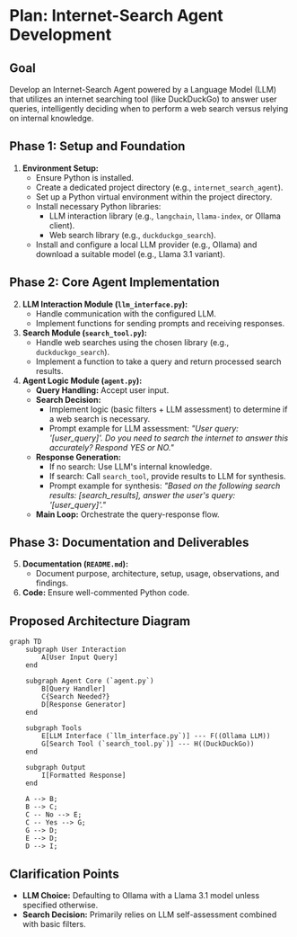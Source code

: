 # Plan: Internet-Search Agent Development

## Goal

Develop an Internet-Search Agent powered by a Language Model (LLM) that utilizes an internet searching tool (like DuckDuckGo) to answer user queries, intelligently deciding when to perform a web search versus relying on internal knowledge.

## Phase 1: Setup and Foundation

1.  **Environment Setup:**
    *   Ensure Python is installed.
    *   Create a dedicated project directory (e.g., `internet_search_agent`).
    *   Set up a Python virtual environment within the project directory.
    *   Install necessary Python libraries:
        *   LLM interaction library (e.g., `langchain`, `llama-index`, or Ollama client).
        *   Web search library (e.g., `duckduckgo_search`).
    *   Install and configure a local LLM provider (e.g., Ollama) and download a suitable model (e.g., Llama 3.1 variant).

## Phase 2: Core Agent Implementation

2.  **LLM Interaction Module (`llm_interface.py`):**
    *   Handle communication with the configured LLM.
    *   Implement functions for sending prompts and receiving responses.
3.  **Search Module (`search_tool.py`):**
    *   Handle web searches using the chosen library (e.g., `duckduckgo_search`).
    *   Implement a function to take a query and return processed search results.
4.  **Agent Logic Module (`agent.py`):**
    *   **Query Handling:** Accept user input.
    *   **Search Decision:**
        *   Implement logic (basic filters + LLM assessment) to determine if a web search is necessary.
        *   Prompt example for LLM assessment: *"User query: '[user_query]'. Do you need to search the internet to answer this accurately? Respond YES or NO."*
    *   **Response Generation:**
        *   If no search: Use LLM's internal knowledge.
        *   If search: Call `search_tool`, provide results to LLM for synthesis.
        *   Prompt example for synthesis: *"Based on the following search results: [search_results], answer the user's query: '[user_query]'."*
    *   **Main Loop:** Orchestrate the query-response flow.

## Phase 3: Documentation and Deliverables

5.  **Documentation (`README.md`):**
    *   Document purpose, architecture, setup, usage, observations, and findings.
6.  **Code:** Ensure well-commented Python code.

## Proposed Architecture Diagram

```mermaid
graph TD
    subgraph User Interaction
        A[User Input Query]
    end

    subgraph Agent Core (`agent.py`)
        B[Query Handler]
        C{Search Needed?}
        D[Response Generator]
    end

    subgraph Tools
        E[LLM Interface (`llm_interface.py`)] --- F((Ollama LLM))
        G[Search Tool (`search_tool.py`)] --- H((DuckDuckGo))
    end

    subgraph Output
        I[Formatted Response]
    end

    A --> B;
    B --> C;
    C -- No --> E;
    C -- Yes --> G;
    G --> D;
    E --> D;
    D --> I;
```

## Clarification Points

*   **LLM Choice:** Defaulting to Ollama with a Llama 3.1 model unless specified otherwise.
*   **Search Decision:** Primarily relies on LLM self-assessment combined with basic filters.